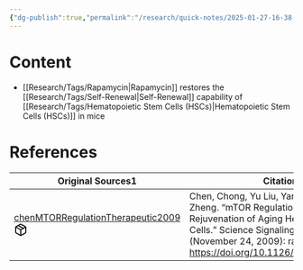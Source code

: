```yaml
---
{"dg-publish":true,"permalink":"/research/quick-notes/2025-01-27-16-38-44/","updated":"2025-01-28T18:56:03-05:00"}
---
```


# Content
- [[Research/Tags/Rapamycin\|Rapamycin]] restores the [[Research/Tags/Self-Renewal\|Self-Renewal]] capability of [[Research/Tags/Hematopoietic Stem Cells (HSCs)\|Hematopoietic Stem Cells (HSCs)]] in mice
# References
<div><table class="dataview table-view-table"><thead class="table-view-thead"><tr class="table-view-tr-header"><th class="table-view-th"><span>Original Sources</span><span class="dataview small-text">1</span></th><th class="table-view-th"><span>Citations</span></th></tr></thead><tbody class="table-view-tbody"><tr><td><span><a data-tooltip-position="top" aria-label="Research/Evidence Sources/chenMTORRegulationTherapeutic2009.md" data-href="Research/Evidence Sources/chenMTORRegulationTherapeutic2009.md" href="Research/Evidence Sources/chenMTORRegulationTherapeutic2009.md" class="internal-link" target="_blank" rel="noopener nofollow" fileclass-name="Research Links">chenMTORRegulationTherapeutic2009</a><a class="metadata-menu fileclass-icon"><svg xmlns="http://www.w3.org/2000/svg" width="24" height="24" viewBox="0 0 24 24" fill="none" stroke="currentColor" stroke-width="2" stroke-linecap="round" stroke-linejoin="round" class="svg-icon lucide-package"><path d="m7.5 4.27 9 5.15"></path><path d="M21 8a2 2 0 0 0-1-1.73l-7-4a2 2 0 0 0-2 0l-7 4A2 2 0 0 0 3 8v8a2 2 0 0 0 1 1.73l7 4a2 2 0 0 0 2 0l7-4A2 2 0 0 0 21 16Z"></path><path d="m3.3 7 8.7 5 8.7-5"></path><path d="M12 22V12"></path></svg></a></span></td><td><span>Chen, Chong, Yu Liu, Yang Liu, and Pan Zheng. “mTOR Regulation and Therapeutic Rejuvenation of Aging Hematopoietic Stem Cells.” Science Signaling 2, no. 98 (November 24, 2009): ra75. <a rel="noopener nofollow" class="external-link" href="https://doi.org/10.1126/scisignal.2000559" target="_blank">https://doi.org/10.1126/scisignal.2000559</a>.</span></td></tr></tbody></table></div>


